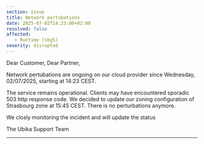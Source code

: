 ```yaml
---
section: issue
title: Network pertubations
date: 2025-07-02T14:23:00+02:00
resolved: false
affected:
   - Runtime (sbg5)
severity: disrupted 
---
```

Dear Customer, Dear Partner,

Network pertubations are ongoing on our cloud provider since Wednesday, 02/07/2025, starting at 14:23 CEST.

The service remains operational. Clients may have encountered sporadic 503 http response code. We decided to update our zoning configuration of Strasbourg zone at 15:45 CEST. There is no perturbations anymore. 

We closly monitoring the incident and will update the status


The Ubika Support Team

---

